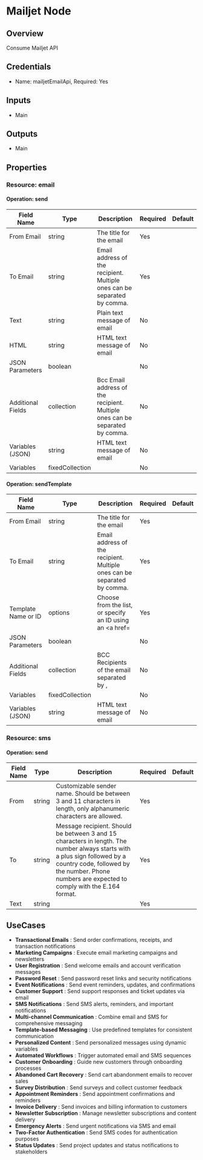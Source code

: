 # Mailjet Node

## Overview

Consume Mailjet API

## Credentials

- Name: mailjetEmailApi, Required: Yes

## Inputs

- Main

## Outputs

- Main

## Properties

### Resource: email

#### Operation: send

| Field Name | Type | Description | Required | Default |
|---|---|---|---|---|
| From Email | string | The title for the email | Yes |  |
| To Email | string | Email address of the recipient. Multiple ones can be separated by comma. | Yes |  |
| Text | string | Plain text message of email | No |  |
| HTML | string | HTML text message of email | No |  |
| JSON Parameters | boolean |  | No |  |
| Additional Fields | collection | Bcc Email address of the recipient. Multiple ones can be separated by comma. | No |  |
| Variables (JSON) | string | HTML text message of email | No |  |
| Variables | fixedCollection |  | No |  |

#### Operation: sendTemplate

| Field Name | Type | Description | Required | Default |
|---|---|---|---|---|
| From Email | string | The title for the email | Yes |  |
| To Email | string | Email address of the recipient. Multiple ones can be separated by comma. | Yes |  |
| Template Name or ID | options | Choose from the list, or specify an ID using an <a href= | Yes |  |
| JSON Parameters | boolean |  | No |  |
| Additional Fields | collection | BCC Recipients of the email separated by , | No |  |
| Variables | fixedCollection |  | No |  |
| Variables (JSON) | string | HTML text message of email | No |  |

### Resource: sms

#### Operation: send

| Field Name | Type | Description | Required | Default |
|---|---|---|---|---|
| From | string | Customizable sender name. Should be between 3 and 11 characters in length, only alphanumeric characters are allowed. | Yes |  |
| To | string | Message recipient. Should be between 3 and 15 characters in length. The number always starts with a plus sign followed by a country code, followed by the number. Phone numbers are expected to comply with the E.164 format. | Yes |  |
| Text | string |  | Yes |  |

## UseCases

- **Transactional Emails** : Send order confirmations, receipts, and transaction notifications
- **Marketing Campaigns** : Execute email marketing campaigns and newsletters
- **User Registration** : Send welcome emails and account verification messages
- **Password Reset** : Send password reset links and security notifications
- **Event Notifications** : Send event reminders, updates, and confirmations
- **Customer Support** : Send support responses and ticket updates via email
- **SMS Notifications** : Send SMS alerts, reminders, and important notifications
- **Multi-channel Communication** : Combine email and SMS for comprehensive messaging
- **Template-based Messaging** : Use predefined templates for consistent communication
- **Personalized Content** : Send personalized messages using dynamic variables
- **Automated Workflows** : Trigger automated email and SMS sequences
- **Customer Onboarding** : Guide new customers through onboarding processes
- **Abandoned Cart Recovery** : Send cart abandonment emails to recover sales
- **Survey Distribution** : Send surveys and collect customer feedback
- **Appointment Reminders** : Send appointment confirmations and reminders
- **Invoice Delivery** : Send invoices and billing information to customers
- **Newsletter Subscription** : Manage newsletter subscriptions and content delivery
- **Emergency Alerts** : Send urgent notifications via SMS and email
- **Two-Factor Authentication** : Send SMS codes for authentication purposes
- **Status Updates** : Send project updates and status notifications to stakeholders

